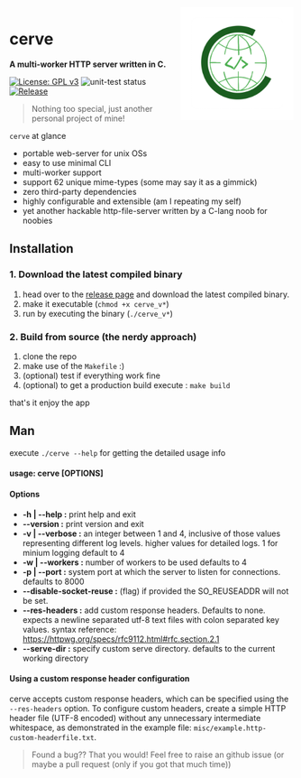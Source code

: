 <img src="./misc/logo.png" width=200 align="right"/>

# cerve

**A multi-worker HTTP server written in C.**

[![License: GPL v3](https://img.shields.io/badge/License-GPLv3-blue.svg)](https://github.com/bruttazz/cerve/blob/main/LICENSE)
![unit-test status](https://github.com/bruttazz/cerve/actions/workflows/unit-tests.yml/badge.svg)
[![Release](https://img.shields.io/github/release/bruttazz/cerve.svg?style=flat-square)](https://github.com/bruttazz/cerve/releases/latest)

> Nothing too special, just another personal project of mine!

`cerve` at glance
- portable web-server for unix OSs 
- easy to use minimal CLI
- multi-worker support
- support 62 unique mime-types (some may say it as a gimmick)
- zero third-party dependencies
- highly configurable and extensible (am I repeating my self)
- yet another hackable http-file-server written by a C-lang noob for noobies

## Installation

### 1. Download the latest compiled binary
1. head over to the [release page](https://github.com/bruttazz/cerve/releases/latest) and download the latest compiled binary.
2. make it executable (`chmod +x cerve_v*`)
3. run by executing the binary (`./cerve_v*`)

### 2. Build from source (the nerdy approach)
1. clone the repo
2. make use of the `Makefile` :)
3. (optional) test if everything work fine 
4. (optional) to get a production build execute : `make build`

that's it enjoy the app

## Man 
execute `./cerve --help` for getting the detailed usage info


#### usage: cerve [OPTIONS]

#### Options 
- **-h | --help :**       print help and exit 
- **--version :**       print version and exit 
- **-v | --verbose :**    an integer between 1 and 4, inclusive of those values representing 
                   different log levels. higher values for detailed logs. 1 for minium logging 
                   default to 4 
- **-w | --workers :**    number of workers to be used 
                   defaults to 4 
- **-p | --port :**      system port at which the server to listen for connections. 
                   defaults to 8000 
- **--disable-socket-reuse :**      (flag) if provided the SO_REUSEADDR will not be set. 
- **--res-headers :**   add custom response headers. Defaults to none.
                   expects a newline separated utf-8 text files with colon separated key values.
                   syntax reference: https://httpwg.org/specs/rfc9112.html#rfc.section.2.1 
- **--serve-dir :**     specify custom serve directory.
                   defaults to the current working directory

#### Using a custom response header configuration
cerve accepts custom response headers, which can be specified using the `--res-headers` option. To configure custom headers, create a simple HTTP header file (UTF-8 encoded) without any unnecessary intermediate whitespace, as demonstrated in the example file: `misc/example.http-custom-headerfile.txt`.

> Found a bug?? That you would! Feel free to raise an github issue (or maybe a pull request (only if you got that much time))